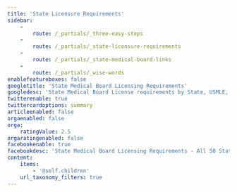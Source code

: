 ```yaml
---
title: 'State Licensure Requirements'
sidebar:
    -
        route: /_partials/_three-easy-steps
    -
        route: /_partials/_state-licensure-requirements
    -
        route: /_partials/_state-medical-board-links
    -
        route: /_partials/_wise-words
enablefeatureboxes: false
googletitle: 'State Medical Board Licensing Requirements'
googledesc: 'State Medical Board License requirements by State, USMLE, PGT requirements for Physicians and Doctors for Licensing with any State Medical Board'
twitterenable: true
twittercardoptions: summary
articleenabled: false
orgaenabled: false
orga:
    ratingValue: 2.5
orgaratingenabled: false
facebookenable: true
facebookdesc: 'State Medical Board Licensing Requirements - All 50 States'
content:
    items:
        - '@self.children'
    url_taxonomy_filters: true
---
```


